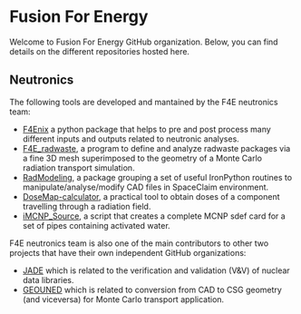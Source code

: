 # Fusion For Energy
Welcome to Fusion For Energy GitHub organization. Below, you can find details on the different repositories hosted here.

## Neutronics

The following tools are developed and mantained by the F4E neutronics team:

- [F4Enix](https://github.com/Fusion4Energy/F4Enix) a python package that helps to pre and post process many different inputs and outputs related to neutronic analyses.
- [F4E_radwaste](https://github.com/Fusion4Energy/F4E_radwaste), a program to define and analyze radwaste packages via a fine 3D mesh superimposed to the geometry of a Monte Carlo radiation transport simulation.
- [RadModeling](https://github.com/Fusion4Energy/RadModeling), a package grouping a set of useful IronPython routines to manipulate/analyse/modify CAD files in SpaceClaim environment.
- [DoseMap-calculator](https://github.com/Fusion4Energy/DoseMap-calculator), a practical tool to obtain doses of a component travelling through a radiation field.
- [iMCNP_Source](https://github.com/Fusion4Energy/iMCNP_Source), a script that creates a complete MCNP sdef card for a set of pipes containing activated water.

F4E neutronics team is also one of the main contributors to other two projects that have their own independent GitHub organizations:
- [JADE](https://github.com/JADE-V-V) which is related to the verification and validation (V&V) of nuclear data libraries.
- [GEOUNED](https://github.com/GEOUNED-org/GEOUNED) which is related to conversion from CAD to CSG geometry (and viceversa) for Monte Carlo transport application. 

